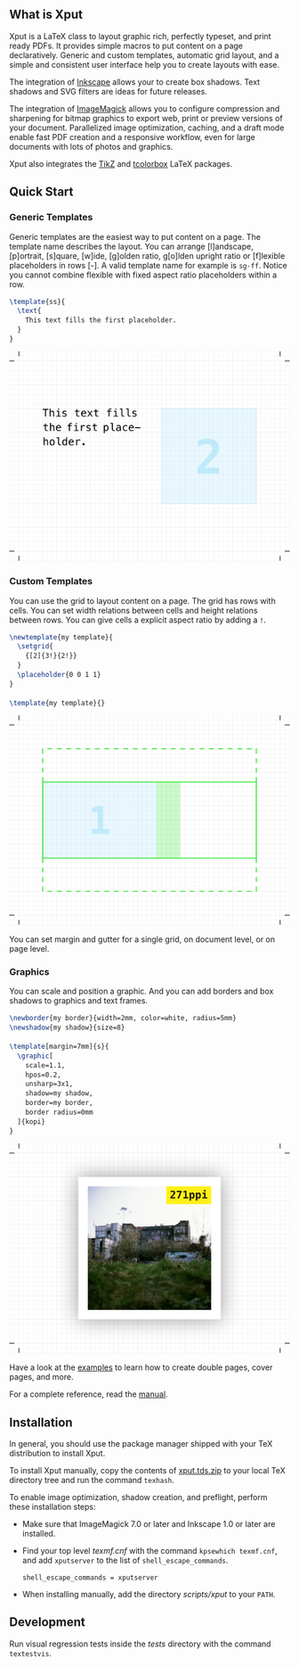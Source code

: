 ## What is Xput

Xput is a LaTeX class to layout graphic rich, perfectly typeset, and print ready PDFs. It provides simple macros to put content on a page declaratively. Generic and custom templates, automatic grid layout, and a simple and consistent user interface help you to create layouts with ease.

The integration of [Inkscape](https://inkscape.org) allows your to create box shadows. Text shadows and SVG filters are ideas for future releases.

The integration of [ImageMagick](https://imagemagick.org) allows you to configure compression and sharpening for bitmap graphics to export web, print or preview versions of your document. Parallelized image optimization, caching, and a draft mode enable fast PDF creation and a responsive workflow, even for large documents with lots of photos and graphics.

Xput also integrates the [TikZ](https://www.ctan.org/pkg/pgf) and [tcolorbox](https://www.ctan.org/pkg/tcolorbox) LaTeX packages.

## Quick Start

### Generic Templates

Generic templates are the easiest way to put content on a page. The template name describes the layout. You can arrange [l]andscape, [p]ortrait, [s]quare, [w]ide, [g]olden ratio, g[o]lden upright ratio or [f]lexible placeholders in rows [-]. A valid template name for example is `sg-ff`. Notice you cannot combine flexible with fixed aspect ratio placeholders within a row.

```latex
\template{ss}{
  \text{
    This text fills the first placeholder.
  }
}
```

![Generic template](doc/quickstart-1.svg)

### Custom Templates

You can use the grid to layout content on a page. The grid has rows with cells. You can set width relations between cells and height relations between rows. You can give cells a explicit aspect ratio by adding a `!`.

```latex
\newtemplate{my template}{
  \setgrid{
    {[2]{3!}{2!}}
  }
  \placeholder{0 0 1 1}
}

\template{my template}{}
```

![Custom template](doc/quickstart-2.svg)

You can set margin and gutter for a single grid, on document level, or on page level.

### Graphics

You can scale and position a graphic. And you can add borders and box shadows to graphics and text frames.

```latex
\newborder{my border}{width=2mm, color=white, radius=5mm}
\newshadow{my shadow}{size=8}

\template[margin=7mm]{s}{
  \graphic[
    scale=1.1,
    hpos=0.2,
    unsharp=3x1,
    shadow=my shadow,
    border=my border,
    border radius=0mm
  ]{kopi}
}
```

![Photo with border and shadow](doc/quickstart-3.svg)

Have a look at the [examples](doc) to learn how to create double pages, cover pages, and more.

For a complete reference, read the [manual](doc/xputmanual.pdf).

## Installation

In general, you should use the package manager shipped with your TeX distribution to install Xput.

To install Xput manually, copy the contents of [xput.tds.zip](https://github.com/friedemannbartels/xput/releases/download/v1.0.2/xput.tds.zip) to your local TeX directory tree and run the command `texhash`.

To enable image optimization, shadow creation, and preflight, perform these installation steps:

- Make sure that ImageMagick 7.0 or later and Inkscape 1.0 or later are installed.

- Find your top level _texmf.cnf_ with the command `kpsewhich texmf.cnf`, and add `xputserver` to the list of `shell_escape_commands`.
  ```
  shell_escape_commands = xputserver
  ```
- When installing manually, add the directory _scripts/xput_ to your `PATH`.

## Development

Run visual regression tests inside the _tests_ directory with the command `textestvis`.
